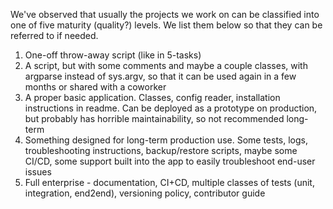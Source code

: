 We've observed that usually the projects we work on can be classified into one of five maturity (quality?)
levels.
We list them below so that they can be referred to if needed.

1. One-off throw-away script (like in 5-tasks)
2. A script, but with some comments and maybe a couple classes, with argparse instead of sys.argv, so that it can be used again in a few months or shared with a coworker
3. A proper basic application.
   Classes, config reader, installation instructions in readme.
   Can be deployed as a prototype on production, but probably has horrible maintainability, so not recommended long-term
4. Something designed for long-term production use.
   Some tests, logs, troubleshooting instructions, backup/restore scripts, maybe some CI/CD, some support built into the app to easily troubleshoot end-user issues
5. Full enterprise - documentation, CI+CD, multiple classes of tests (unit, integration, end2end), versioning policy, contributor guide
